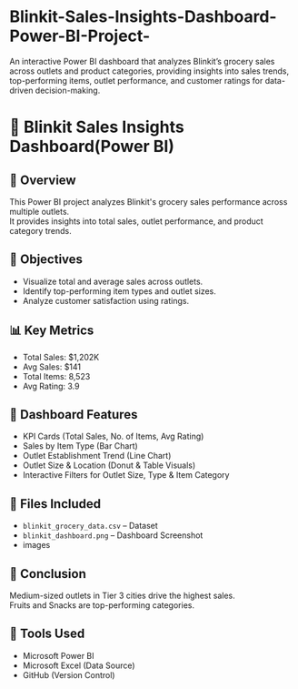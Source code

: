 # Blinkit-Sales-Insights-Dashboard-Power-BI-Project-
An interactive Power BI dashboard that analyzes Blinkit’s grocery sales across outlets and product categories, providing insights into sales trends, top-performing items, outlet performance, and customer ratings for data-driven decision-making.

# 🛒 Blinkit Sales Insights Dashboard(Power BI)

## 📘 Overview
This Power BI project analyzes Blinkit's grocery sales performance across multiple outlets.  
It provides insights into total sales, outlet performance, and product category trends.

## 🎯 Objectives
- Visualize total and average sales across outlets.
- Identify top-performing item types and outlet sizes.
- Analyze customer satisfaction using ratings.

## 📊 Key Metrics
- Total Sales: $1,202K  
- Avg Sales: $141  
- Total Items: 8,523  
- Avg Rating: 3.9  

## 🧩 Dashboard Features
- KPI Cards (Total Sales, No. of Items, Avg Rating)
- Sales by Item Type (Bar Chart)
- Outlet Establishment Trend (Line Chart)
- Outlet Size & Location (Donut & Table Visuals)
- Interactive Filters for Outlet Size, Type & Item Category

## 📂 Files Included
- `blinkit_grocery_data.csv` – Dataset  
- `blinkit_dashboard.png` – Dashboard Screenshot  
- images

## 🏁 Conclusion
Medium-sized outlets in Tier 3 cities drive the highest sales.  
Fruits and Snacks are top-performing categories.

## 🧠 Tools Used
- Microsoft Power BI  
- Microsoft Excel (Data Source)  
- GitHub (Version Control)
